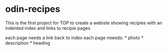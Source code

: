 # odin-recipes
This is the first project for TOP to create a webiste showing recipies with an indented index and links to recipie pages

each page needs a link back to index
each page neeeds:
    * photo
    * description
    * heading
